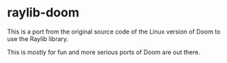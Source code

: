 # raylib-doom

This is a port from the original source code of the Linux version of Doom to use the Raylib library.

This is mostly for fun and more serious ports of Doom are out there.

